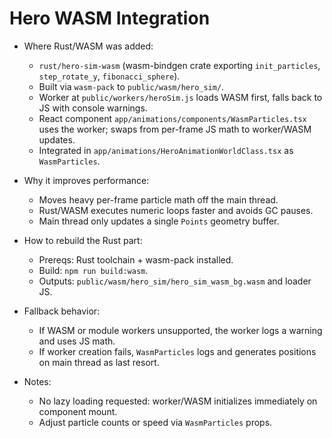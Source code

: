 # Hero WASM Integration

- Where Rust/WASM was added:
  - `rust/hero-sim-wasm` (wasm-bindgen crate exporting `init_particles`, `step_rotate_y`, `fibonacci_sphere`).
  - Built via `wasm-pack` to `public/wasm/hero_sim/`.
  - Worker at `public/workers/heroSim.js` loads WASM first, falls back to JS with console warnings.
  - React component `app/animations/components/WasmParticles.tsx` uses the worker; swaps from per-frame JS math to worker/WASM updates.
  - Integrated in `app/animations/HeroAnimationWorldClass.tsx` as `WasmParticles`.

- Why it improves performance:
  - Moves heavy per-frame particle math off the main thread.
  - Rust/WASM executes numeric loops faster and avoids GC pauses.
  - Main thread only updates a single `Points` geometry buffer.

- How to rebuild the Rust part:
  - Prereqs: Rust toolchain + wasm-pack installed.
  - Build: `npm run build:wasm`.
  - Outputs: `public/wasm/hero_sim/hero_sim_wasm_bg.wasm` and loader JS.

- Fallback behavior:
  - If WASM or module workers unsupported, the worker logs a warning and uses JS math.
  - If worker creation fails, `WasmParticles` logs and generates positions on main thread as last resort.

- Notes:
  - No lazy loading requested: worker/WASM initializes immediately on component mount.
  - Adjust particle counts or speed via `WasmParticles` props.
